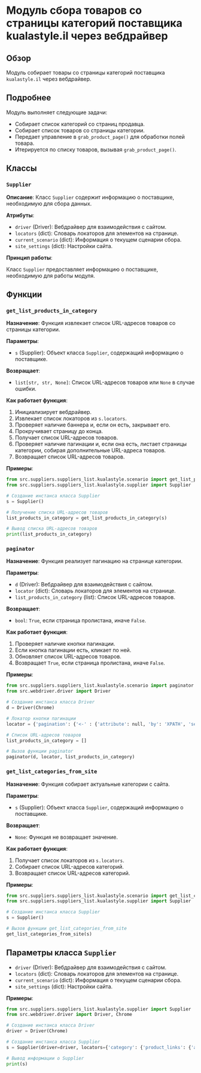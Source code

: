 # Модуль сбора товаров со страницы категорий поставщика kualastyle.il через вебдрайвер

## Обзор

Модуль собирает товары со страницы категорий поставщика `kualastyle.il` через вебдрайвер.

## Подробнее

Модуль выполняет следующие задачи:

- Собирает список категорий со страниц продавца.
- Собирает список товаров со страницы категории.
- Передает управление в `grab_product_page()` для обработки полей товара.
- Итерируется по списку товаров, вызывая `grab_product_page()`.

## Классы

### `Supplier`

**Описание**: Класс `Supplier` содержит информацию о поставщике, необходимую для сбора данных.

**Атрибуты**:

- `driver` (Driver): Вебдрайвер для взаимодействия с сайтом.
- `locators` (dict): Словарь локаторов для элементов на странице.
- `current_scenario` (dict): Информация о текущем сценарии сбора.
- `site_settings` (dict): Настройки сайта.

**Принцип работы**:

Класс `Supplier` предоставляет информацию о поставщике, необходимую для работы модуля.

## Функции

### `get_list_products_in_category`

**Назначение**: Функция извлекает список URL-адресов товаров со страницы категории.

**Параметры**:

- `s` (Supplier): Объект класса `Supplier`, содержащий информацию о поставщике.

**Возвращает**:

- `list[str, str, None]`: Список URL-адресов товаров или `None` в случае ошибки.

**Как работает функция**:

1. Инициализирует вебдрайвер.
2. Извлекает список локаторов из `s.locators`.
3. Проверяет наличие баннера и, если он есть, закрывает его.
4. Прокручивает страницу до конца.
5. Получает список URL-адресов товаров.
6. Проверяет наличие пагинации и, если она есть, листает страницы категории, собирая дополнительные URL-адреса товаров.
7. Возвращает список URL-адресов товаров.

**Примеры**:

```python
from src.suppliers.suppliers_list.kualastyle.scenario import get_list_products_in_category
from src.suppliers.suppliers_list.kualastyle.supplier import Supplier

# Создание инстанса класса Supplier
s = Supplier()

# Получение списка URL-адресов товаров
list_products_in_category = get_list_products_in_category(s)

# Вывод списка URL-адресов товаров
print(list_products_in_category)
```

### `paginator`

**Назначение**: Функция реализует пагинацию на странице категории.

**Параметры**:

- `d` (Driver): Вебдрайвер для взаимодействия с сайтом.
- `locator` (dict): Словарь локаторов для элементов на странице.
- `list_products_in_category` (list): Список URL-адресов товаров.

**Возвращает**:

- `bool`: `True`, если страница пролистана, иначе `False`.

**Как работает функция**:

1. Проверяет наличие кнопки пагинации.
2. Если кнопка пагинации есть, кликает по ней.
3. Обновляет список URL-адресов товаров.
4. Возвращает `True`, если страница пролистана, иначе `False`.

**Примеры**:

```python
from src.suppliers.suppliers_list.kualastyle.scenario import paginator
from src.webdriver.driver import Driver

# Создание инстанса класса Driver
d = Driver(Chrome)

# Локатор кнопки пагинации
locator = {'pagination': {'<-' : {'attribute': null, 'by': 'XPATH', 'selector': "//button[@id = 'closeXButton']", 'if_list': 'first', 'use_mouse': false, 'mandatory': false, 'timeout': 0, 'timeout_for_event': 'presence_of_element_located', 'event': 'click()', 'locator_description': 'Закрываю pop-up окно, если оно не появилось - не страшно (`mandatory`:`false`)'}}}

# Список URL-адресов товаров
list_products_in_category = []

# Вызов функции paginator
paginator(d, locator, list_products_in_category)
```

### `get_list_categories_from_site`

**Назначение**: Функция собирает актуальные категории с сайта.

**Параметры**:

- `s` (Supplier): Объект класса `Supplier`, содержащий информацию о поставщике.

**Возвращает**:

- `None`: Функция не возвращает значение.

**Как работает функция**:

1. Получает список локаторов из `s.locators`.
2. Собирает список URL-адресов категорий.
3. Возвращает список URL-адресов категорий.

**Примеры**:

```python
from src.suppliers.suppliers_list.kualastyle.scenario import get_list_categories_from_site
from src.suppliers.suppliers_list.kualastyle.supplier import Supplier

# Создание инстанса класса Supplier
s = Supplier()

# Вызов функции get_list_categories_from_site
get_list_categories_from_site(s)
```

## Параметры класса `Supplier`

- `driver` (Driver): Вебдрайвер для взаимодействия с сайтом.
- `locators` (dict): Словарь локаторов для элементов на странице.
- `current_scenario` (dict): Информация о текущем сценарии сбора.
- `site_settings` (dict): Настройки сайта.

**Примеры**:

```python
from src.suppliers.suppliers_list.kualastyle.supplier import Supplier
from src.webdriver.driver import Driver, Chrome

# Создание инстанса класса Driver
driver = Driver(Chrome)

# Создание инстанса класса Supplier
s = Supplier(driver=driver, locators={'category': {'product_links': {'attribute': null, 'by': 'XPATH', 'selector': "//button[@id = 'closeXButton']", 'if_list': 'first', 'use_mouse': false, 'mandatory': false, 'timeout': 0, 'timeout_for_event': 'presence_of_element_located', 'event': 'click()', 'locator_description': 'Закрываю pop-up окно, если оно не появилось - не страшно (`mandatory`:`false`)'}}, 'product': {'close_banner': {'attribute': null, 'by': 'XPATH', 'selector': "//button[@id = 'closeXButton']", 'if_list': 'first', 'use_mouse': false, 'mandatory': false, 'timeout': 0, 'timeout_for_event': 'presence_of_element_located', 'event': 'click()', 'locator_description': 'Закрываю pop-up окно, если оно не появилось - не страшно (`mandatory`:`false`)'}}}, current_scenario={'name': 'kualastyle.il'}, site_settings={'url': 'https://kualastyle.il'})

# Вывод информации о Supplier
print(s)